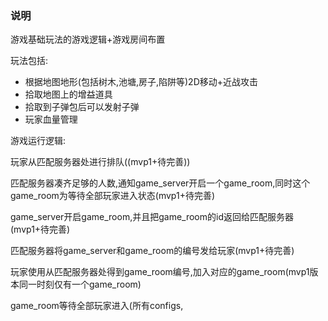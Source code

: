### 说明
游戏基础玩法的游戏逻辑+游戏房间布置


玩法包括:
* 根据地图地形(包括树木,池塘,房子,陷阱等)2D移动+近战攻击
* 拾取地图上的增益道具
* 拾取到子弹包后可以发射子弹
* 玩家血量管理

游戏运行逻辑:

玩家从匹配服务器处进行排队((mvp1+待完善))

匹配服务器凑齐足够的人数,通知game_server开启一个game_room,同时这个game_room为等待全部玩家进入状态(mvp1+待完善)

game_server开启game_room,并且把game_room的id返回给匹配服务器(mvp1+待完善)

匹配服务器将game_server和game_room的编号发给玩家(mvp1+待完善)

玩家使用从匹配服务器处得到game_room编号,加入对应的game_room(mvp1版本同一时刻仅有一个game_room)

game_room等待全部玩家进入(所有configs,
